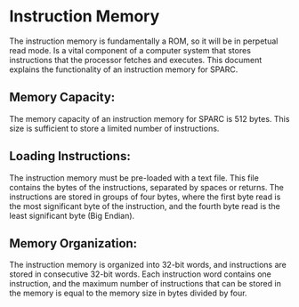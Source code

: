 # Instruction Memory

The instruction memory is fundamentally a ROM, so it will be in perpetual read mode. Is a vital component of a computer system that stores instructions that the processor fetches and executes. This document explains the functionality of an instruction memory for SPARC.

## Memory Capacity:
The memory capacity of an instruction memory for SPARC is 512 bytes. This size is sufficient to store a limited number of instructions.

## Loading Instructions:
The instruction memory must be pre-loaded with a text file. This file contains the bytes of the instructions, separated by spaces or returns. The instructions are stored in groups of four bytes, where the first byte read is the most significant byte of the instruction, and the fourth byte read is the least significant byte (Big Endian).

## Memory Organization:
The instruction memory is organized into 32-bit words, and instructions are stored in consecutive 32-bit words. Each instruction word contains one instruction, and the maximum number of instructions that can be stored in the memory is equal to the memory size in bytes divided by four.